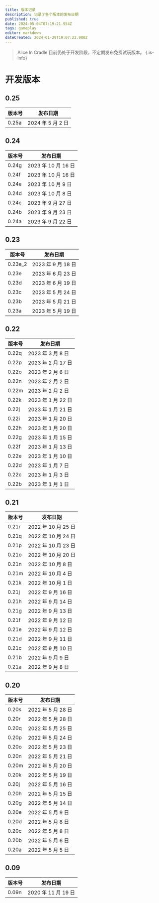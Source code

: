 ```yaml
---
title: 版本记录
description: 记录了各个版本的发布日期
published: true
date: 2024-05-04T07:19:21.954Z
tags: gameplay
editor: markdown
dateCreated: 2024-01-29T19:07:22.980Z
---
```


> Alice In Cradle 目前仍处于开发阶段，不定期发布免费试玩版本。
{.is-info}

# 开发版本
## 0.25
| 版本号 | 发布日期 |
| - | - |
| 0.25a | 2024 年 5 月 2 日 |

## 0.24
| 版本号 | 发布日期 |
| - | - |
| 0.24g | 2023 年 10 月 16 日 |
| 0.24f | 2023 年 10 月 16 日 |
| 0.24e | 2023 年 10 月 9 日 |
| 0.24d | 2023 年 10 月 8 日 |
| 0.24c | 2023 年 9 月 27 日 |
| 0.24b | 2023 年 9 月 23 日 |
| 0.24a | 2023 年 9 月 22 日 |

## 0.23
| 版本号 | 发布日期 |
| - | - |
| 0.23e_2 | 2023 年 9 月 18 日 |
| 0.23e | 2023 年 6 月 23 日 |
| 0.23d | 2023 年 6 月 19 日 |
| 0.23c | 2023 年 5 月 24 日 |
| 0.23b | 2023 年 5 月 21 日 |
| 0.23a | 2023 年 5 月 19 日 |

## 0.22
| 版本号 | 发布日期 |
| - | - |
| 0.22q | 2023 年 3 月 8 日 |
| 0.22p | 2023 年 2 月 17 日 |
| 0.22o | 2023 年 2 月 6 日 |
| 0.22n | 2023 年 2 月 2 日 |
| 0.22m | 2023 年 2 月 2 日 |
| 0.22k | 2023 年 1 月 22 日 |
| 0.22j | 2023 年 1 月 21 日 |
| 0.22i | 2023 年 1 月 20 日 |
| 0.22h | 2023 年 1 月 20 日 |
| 0.22g | 2023 年 1 月 15 日 |
| 0.22f | 2023 年 1 月 13 日 |
| 0.22e | 2023 年 1 月 10 日 |
| 0.22d | 2023 年 1 月 7 日 |
| 0.22c | 2023 年 1 月 3 日 |
| 0.22b | 2023 年 1 月 1 日 |

## 0.21
| 版本号 | 发布日期 |
| - | - |
| 0.21r | 2022 年 10 月 25 日 |
| 0.21q | 2022 年 10 月 24 日 |
| 0.21p | 2022 年 10 月 23 日 |
| 0.21o | 2022 年 10 月 20 日 |
| 0.21n | 2022 年 10 月 8 日 |
| 0.21m | 2022 年 10 月 4 日 |
| 0.21k | 2022 年 10 月 1 日 |
| 0.21j | 2022 年 9 月 16 日 |
| 0.21h | 2022 年 9 月 14 日 |
| 0.21g | 2022 年 9 月 13 日 |
| 0.21f | 2022 年 9 月 12 日 |
| 0.21e | 2022 年 9 月 12 日 |
| 0.21d | 2022 年 9 月 11 日 |
| 0.21c | 2022 年 9 月 10 日 |
| 0.21b | 2022 年 9 月 9 日 |
| 0.21a | 2022 年 9 月 8 日 |

## 0.20
| 版本号 | 发布日期 |
| - | - |
| 0.20s | 2022 年 5 月 28 日 |
| 0.20r | 2022 年 5 月 28 日 |
| 0.20q | 2022 年 5 月 25 日 |
| 0.20p | 2022 年 5 月 24 日 |
| 0.20o | 2022 年 5 月 23 日 |
| 0.20n | 2022 年 5 月 21 日 |
| 0.20m | 2022 年 5 月 20 日 |
| 0.20k | 2022 年 5 月 19 日 |
| 0.20j | 2022 年 5 月 16 日 |
| 0.20h | 2022 年 5 月 15 日 |
| 0.20g | 2022 年 5 月 14 日 |
| 0.20e | 2022 年 5 月 9 日 |
| 0.20d | 2022 年 5 月 8 日 |
| 0.20c | 2022 年 5 月 8 日 |
| 0.20b | 2022 年 5 月 6 日 |
| 0.20a | 2022 年 5 月 5 日 |

## 0.09
| 版本号 | 发布日期 |
| - | - |
| 0.09n | 2020 年 11 月 19 日 |